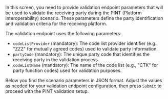 In this screen, you need to provide validation endpoint parameters that will be used to validate the receiving party
during the PINT (Platform Interoperability) scenario. These parameters define the party identification and validation
criteria for the receiving platform.

The validation endpoint uses the following parameters:

* `codeListProvider` (mandatory): The code list provider identifier (e.g., "ZZZ" for mutually agreed codes) used to
  validate party information.
* `partyCode` (mandatory): The unique party code that identifies the receiving party in the validation process.
* `codeListName` (mandatory): The name of the code list (e.g., "CTK" for party function codes) used for validation
  purposes.

Below you find the scenario parameters in JSON format. Adjust the values as needed for your validation endpoint
configuration, then press `Submit` to proceed with the PINT validation setup.
